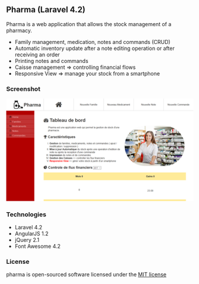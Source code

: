 ## Pharma (Laravel 4.2)
Pharma is a web application that allows the stock management of a pharmacy.

- Family management, medication, notes and commands (CRUD)
- Automatic inventory update after a note editing operation or after receiving an order
- Printing notes and commands
- Caisse management => controlling financial flows
- Responsive View => manage your stock from a smartphone

### Screenshot
![Screenshot](https://raw.githubusercontent.com/sayfessyd/pharma/master/screenshot.png)

### Technologies
- Laravel 4.2
- AngularJS 1.2
- jQuery 2.1
- Font Awesome 4.2

### License

pharma is open-sourced software licensed under the [MIT license](http://opensource.org/licenses/MIT)
